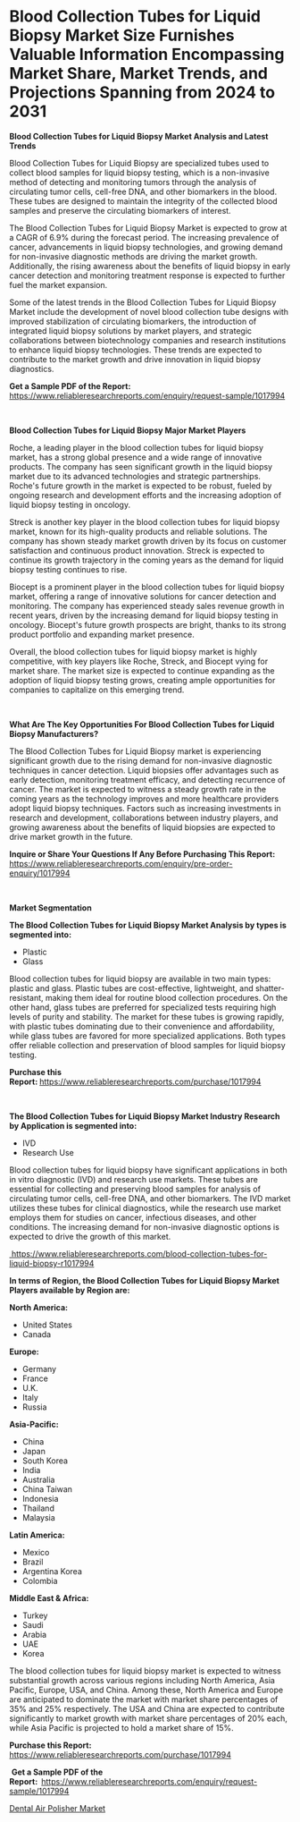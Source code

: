 <p><h1>Blood Collection Tubes for Liquid Biopsy Market Size Furnishes Valuable Information Encompassing Market Share, Market Trends, and Projections Spanning from 2024 to 2031</h1></p><p><strong>Blood Collection Tubes for Liquid Biopsy Market Analysis and Latest Trends</strong></p>
<p><p>Blood Collection Tubes for Liquid Biopsy are specialized tubes used to collect blood samples for liquid biopsy testing, which is a non-invasive method of detecting and monitoring tumors through the analysis of circulating tumor cells, cell-free DNA, and other biomarkers in the blood. These tubes are designed to maintain the integrity of the collected blood samples and preserve the circulating biomarkers of interest.</p><p>The Blood Collection Tubes for Liquid Biopsy Market is expected to grow at a CAGR of 6.9% during the forecast period. The increasing prevalence of cancer, advancements in liquid biopsy technologies, and growing demand for non-invasive diagnostic methods are driving the market growth. Additionally, the rising awareness about the benefits of liquid biopsy in early cancer detection and monitoring treatment response is expected to further fuel the market expansion.</p><p>Some of the latest trends in the Blood Collection Tubes for Liquid Biopsy Market include the development of novel blood collection tube designs with improved stabilization of circulating biomarkers, the introduction of integrated liquid biopsy solutions by market players, and strategic collaborations between biotechnology companies and research institutions to enhance liquid biopsy technologies. These trends are expected to contribute to the market growth and drive innovation in liquid biopsy diagnostics.</p></p>
<p><strong>Get a Sample PDF of the Report:&nbsp;</strong> <a href="https://www.reliableresearchreports.com/enquiry/request-sample/1017994">https://www.reliableresearchreports.com/enquiry/request-sample/1017994</a></p>
<p>&nbsp;</p>
<p><strong>Blood Collection Tubes for Liquid Biopsy Major Market Players</strong></p>
<p><p>Roche, a leading player in the blood collection tubes for liquid biopsy market, has a strong global presence and a wide range of innovative products. The company has seen significant growth in the liquid biopsy market due to its advanced technologies and strategic partnerships. Roche's future growth in the market is expected to be robust, fueled by ongoing research and development efforts and the increasing adoption of liquid biopsy testing in oncology.</p><p>Streck is another key player in the blood collection tubes for liquid biopsy market, known for its high-quality products and reliable solutions. The company has shown steady market growth driven by its focus on customer satisfaction and continuous product innovation. Streck is expected to continue its growth trajectory in the coming years as the demand for liquid biopsy testing continues to rise.</p><p>Biocept is a prominent player in the blood collection tubes for liquid biopsy market, offering a range of innovative solutions for cancer detection and monitoring. The company has experienced steady sales revenue growth in recent years, driven by the increasing demand for liquid biopsy testing in oncology. Biocept's future growth prospects are bright, thanks to its strong product portfolio and expanding market presence.</p><p>Overall, the blood collection tubes for liquid biopsy market is highly competitive, with key players like Roche, Streck, and Biocept vying for market share. The market size is expected to continue expanding as the adoption of liquid biopsy testing grows, creating ample opportunities for companies to capitalize on this emerging trend.</p></p>
<p>&nbsp;</p>
<p><strong>What Are The Key Opportunities For Blood Collection Tubes for Liquid Biopsy Manufacturers?</strong></p>
<p><p>The Blood Collection Tubes for Liquid Biopsy market is experiencing significant growth due to the rising demand for non-invasive diagnostic techniques in cancer detection. Liquid biopsies offer advantages such as early detection, monitoring treatment efficacy, and detecting recurrence of cancer. The market is expected to witness a steady growth rate in the coming years as the technology improves and more healthcare providers adopt liquid biopsy techniques. Factors such as increasing investments in research and development, collaborations between industry players, and growing awareness about the benefits of liquid biopsies are expected to drive market growth in the future.</p></p>
<p><strong>Inquire or Share Your Questions If Any Before Purchasing This Report:</strong> <a href="https://www.reliableresearchreports.com/enquiry/pre-order-enquiry/1017994">https://www.reliableresearchreports.com/enquiry/pre-order-enquiry/1017994</a></p>
<p>&nbsp;</p>
<p><strong>Market Segmentation</strong></p>
<p><strong>The Blood Collection Tubes for Liquid Biopsy Market Analysis by types is segmented into:</strong></p>
<p><ul><li>Plastic</li><li>Glass</li></ul></p>
<p><p>Blood collection tubes for liquid biopsy are available in two main types: plastic and glass. Plastic tubes are cost-effective, lightweight, and shatter-resistant, making them ideal for routine blood collection procedures. On the other hand, glass tubes are preferred for specialized tests requiring high levels of purity and stability. The market for these tubes is growing rapidly, with plastic tubes dominating due to their convenience and affordability, while glass tubes are favored for more specialized applications. Both types offer reliable collection and preservation of blood samples for liquid biopsy testing.</p></p>
<p><strong>Purchase this Report:&nbsp;</strong><a href="https://www.reliableresearchreports.com/purchase/1017994">https://www.reliableresearchreports.com/purchase/1017994</a></p>
<p>&nbsp;</p>
<p><strong>The Blood Collection Tubes for Liquid Biopsy Market Industry Research by Application is segmented into:</strong></p>
<p><ul><li>IVD</li><li>Research Use</li></ul></p>
<p><p>Blood collection tubes for liquid biopsy have significant applications in both in vitro diagnostic (IVD) and research use markets. These tubes are essential for collecting and preserving blood samples for analysis of circulating tumor cells, cell-free DNA, and other biomarkers. The IVD market utilizes these tubes for clinical diagnostics, while the research use market employs them for studies on cancer, infectious diseases, and other conditions. The increasing demand for non-invasive diagnostic options is expected to drive the growth of this market.</p></p>
<p><a href="https://www.reliableresearchreports.com/blood-collection-tubes-for-liquid-biopsy-r1017994">&nbsp;https://www.reliableresearchreports.com/blood-collection-tubes-for-liquid-biopsy-r1017994</a></p>
<p><strong>In terms of Region, the Blood Collection Tubes for Liquid Biopsy Market Players available by Region are:</strong></p>
<p>
    <p> <strong> North America: </strong>
        <ul>
            <li>United States</li>
            <li>Canada</li>
        </ul>
        </p> 
    <p> <strong> Europe: </strong>
        <ul>
            <li>Germany</li>
            <li>France</li>
            <li>U.K.</li>
            <li>Italy</li>
            <li>Russia</li>
        </ul>
        </p> 
    <p> <strong> Asia-Pacific: </strong>
        <ul>
            <li>China</li>
            <li>Japan</li>
            <li>South Korea</li>
            <li>India</li>
            <li>Australia</li>
            <li>China Taiwan</li>
            <li>Indonesia</li>
            <li>Thailand</li>
            <li>Malaysia</li>
        </ul>
        </p> 
    <p> <strong> Latin America: </strong>
        <ul>
            <li>Mexico</li>
            <li>Brazil</li>
            <li>Argentina Korea</li>
            <li>Colombia</li>
        </ul>
        </p> 
    <p> <strong> Middle East & Africa: </strong>
        <ul>
            <li>Turkey</li>
            <li>Saudi</li>
            <li>Arabia</li>
            <li>UAE</li>
            <li>Korea</li>
        </ul>
    </p>
    </p>
<p><p>The blood collection tubes for liquid biopsy market is expected to witness substantial growth across various regions including North America, Asia Pacific, Europe, USA, and China. Among these, North America and Europe are anticipated to dominate the market with market share percentages of 35% and 25% respectively. The USA and China are expected to contribute significantly to market growth with market share percentages of 20% each, while Asia Pacific is projected to hold a market share of 15%.</p></p>
<p><strong>Purchase this Report: </strong><a href="https://www.reliableresearchreports.com/purchase/1017994">https://www.reliableresearchreports.com/purchase/1017994</a></p>
<p>&nbsp;<strong>Get a Sample PDF of the Report:&nbsp;&nbsp;</strong><a href="https://www.reliableresearchreports.com/enquiry/request-sample/1017994">https://www.reliableresearchreports.com/enquiry/request-sample/1017994</a></p>
<p><strong></strong></p>
<p><p><a href="https://github.com/RoccoManning/Market-Research-Report-List-4/blob/main/dental-air-polisher-market.md">Dental Air Polisher Market</a></p></p>